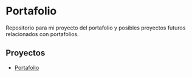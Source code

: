 # Portafolio

Repositorio para mi proyecto del portafolio y posibles proyectos futuros relacionados con portafolios.

## Proyectos

- [Portafolio](https://Leonardo-Negrete.github.io/Portafolios/portafolio_l)